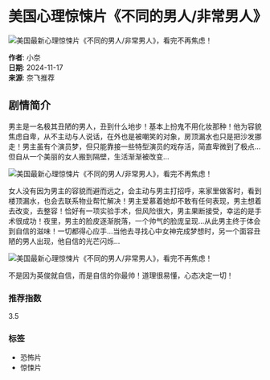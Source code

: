 # 美国心理惊悚片《不同的男人/非常男人》

![美国最新心理惊悚片《不同的男人/非常男人》，看完不再焦虑！](https://www.naifeituijian.com/uploadenterprise//6aed7564-0609-4547-bba6-84b4e465078c/2024111717318565485056684.webp)

**作者**: 小奈  
**日期**: 2024-11-17  
**来源**: 奈飞推荐  

## 剧情简介

男主是一名极其丑陋的男人，丑到什么地步！基本上扮鬼不用化妆那种！他为容貌焦虑自卑，从不主动与人说话，在外也是被嘲笑的对象，房顶漏水也只是把沙发挪走！男主虽有个演员梦，但只能靠接一些特型演员的戏存活，简直卑微到了极点...但自从一个美丽的女人搬到隔壁，生活渐渐被改变...

![美国最新心理惊悚片《不同的男人/非常男人》，看完不再焦虑！](https://www.naifeituijian.com:443/uploadenterprise/6aed7564-0609-4547-bba6-84b4e465078c/2024111717318564778964751.webp)

女人没有因为男主的容貌而避而远之，会主动与男主打招呼，来家里做客时，看到楼顶漏水，也会去联系物业帮忙解决！男主爱慕着她却不敢有任何表现，男主想着去改变，去整容！恰好有一项实验手术，但风险很大，男主果断接受，幸运的是手术很成功！夜里，男主的脸皮逐渐脱落，一个帅气的脸庞呈现...从此男主终于体会到自信的滋味！一切都得心应手...当他去寻找心中女神完成梦想时，另一个面容丑陋的男人出现，他自信的光芒闪烁...

![美国最新心理惊悚片《不同的男人/非常男人》，看完不再焦虑！](https://www.naifeituijian.com:443/uploadenterprise/6aed7564-0609-4547-bba6-84b4e465078c/2024111717318565078647719.webp)

不是因为英俊就自信，而是自信的你最帅！道理很易懂，心态决定一切！

### 推荐指数

3.5

### 标签

- 恐怖片
- 惊悚片